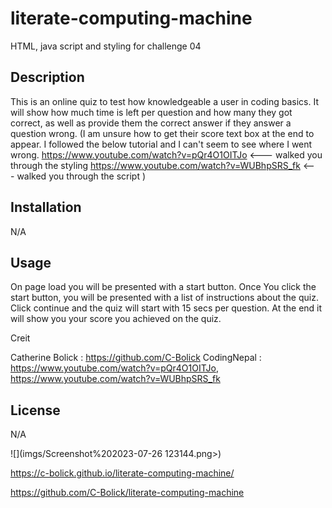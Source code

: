 # literate-computing-machine
HTML, java script and styling for challenge 04

## Description
This is an online quiz to test how knowledgeable a user in coding basics.
It will show how much time is left per question and how many they got correct,
as well as provide them the correct answer if they answer a question wrong. (I am unsure how to get their score text box at the end to appear. I followed the below tutorial and I can't seem to see where I went wrong.
https://www.youtube.com/watch?v=pQr4O1OITJo <--- walked you through the styling 
https://www.youtube.com/watch?v=WUBhpSRS_fk <--- walked you through the script )

## Installation
N/A

## Usage

On page load you will be presented with a start button. Once You click the start button, you will be presented with a list of instructions about the quiz. Click continue and the quiz will start with 15 secs per question. At the end it will show you your score you achieved on the quiz.


Creit

Catherine Bolick : https://github.com/C-Bolick
CodingNepal : https://www.youtube.com/watch?v=pQr4O1OITJo, 
              https://www.youtube.com/watch?v=WUBhpSRS_fk

## License 
N/A

![](imgs/Screenshot%202023-07-26 123144.png>)

https://c-bolick.github.io/literate-computing-machine/

https://github.com/C-Bolick/literate-computing-machine